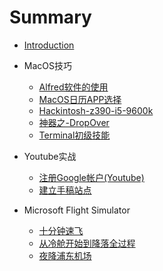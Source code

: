 # Summary

* [Introduction](README.md)
* MacOS技巧
  * [Alfred软件的使用](macos/01-soft-alfred.md)
  * [MacOS日历APP选择](macos/02-calender-app.md)
  * [Hackintosh-z390-i5-9600k](macos/03-hackintosh-z390.md)
  * [神器之-DropOver](macos/04-dropover-app.md)
  * [Terminal初级技能](macos/05-terminal-junior.md)

* Youtube实战
  * [注册Google帐户(Youtube)](./youtuber/01-register-google.md)
  * [建立手稿站点](./youtuber/02-setup-website.md)

* Microsoft Flight Simulator
  * [十分钟速飞](MFS/01-10-minutes-fly.md)
  * [从冷舱开始到降落全过程](MFS/02-cold-cabin-fly.md)
  * [夜降浦东机场](MFS/03-landing-pudong-at-night.md)
 
